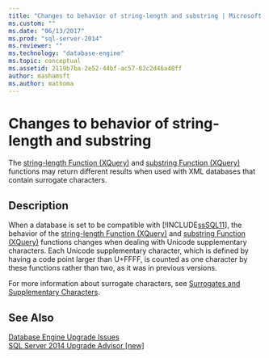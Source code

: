 ```yaml
---
title: "Changes to behavior of string-length and substring | Microsoft Docs"
ms.custom: ""
ms.date: "06/13/2017"
ms.prod: "sql-server-2014"
ms.reviewer: ""
ms.technology: "database-engine"
ms.topic: conceptual
ms.assetid: 2119b7ba-2e52-44bf-ac57-82c2d46a48ff
author: mashamsft
ms.author: mathoma
---
```

# Changes to behavior of string-length and substring
  The [string-length Function &#40;XQuery&#41;](/sql/xquery/functions-on-string-values-string-length) and [substring Function &#40;XQuery&#41;](/sql/xquery/functions-on-string-values-substring) functions may return different results when used with XML databases that contain surrogate characters.  
  
## Description  
 When a database is set to be compatible with [!INCLUDE[ssSQL11](../../includes/sssql11-md.md)], the behavior of the [string-length Function &#40;XQuery&#41;](/sql/xquery/functions-on-string-values-string-length) and [substring Function &#40;XQuery&#41;](/sql/xquery/functions-on-string-values-substring) functions changes when dealing with Unicode supplementary characters. Each Unicode supplementary character, which is defined by having a code point larger than U+FFFF, is counted as one character by these functions rather than two, as it was in previous versions.  
  
 For more information about surrogate characters, see [Surrogates and Supplementary Characters](https://go.microsoft.com/fwlink/?LinkId=178317).  
  
## See Also  
 [Database Engine Upgrade Issues](../../../2014/sql-server/install/database-engine-upgrade-issues.md)   
 [SQL Server 2014 Upgrade Advisor &#91;new&#93;](https://docs.microsoft.com/sql/sql-server/install/sql-server-2014-upgrade-advisor)  
  
  
